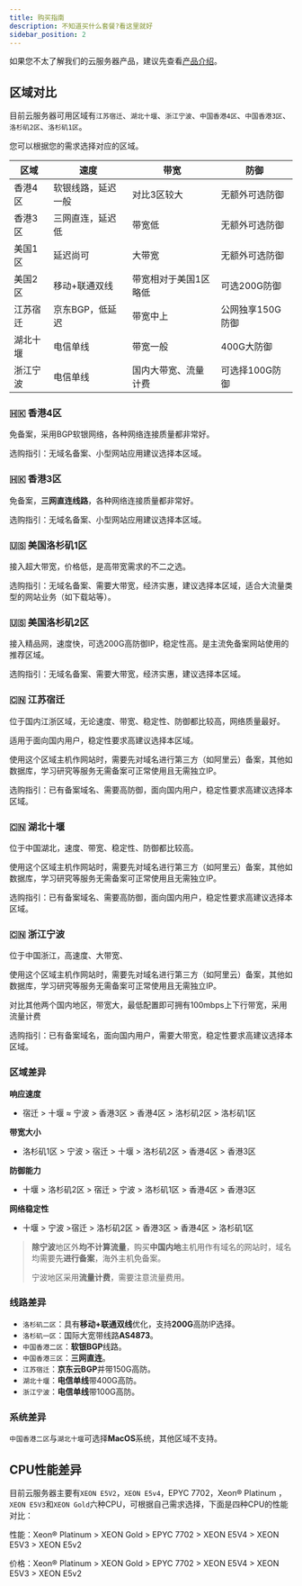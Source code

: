 ```yaml
---
title: 购买指南
description: 不知道买什么套餐?看这里就好
sidebar_position: 2
---
```

如果您不太了解我们的云服务器产品，建议先查看[产品介绍](/docs/rcs/)。

## 区域对比

目前云服务器可用区域有`江苏宿迁`、`湖北十堰`、`浙江宁波`、`中国香港4区`、`中国香港3区`、`洛杉矶2区`、`洛杉矶1区`。

您可以根据您的需求选择对应的区域。


| 区域   | 速度        | 带宽          | 防御         |
|------|-----------|-------------|------------|
| 香港4区 | 软银线路，延迟一般 | 对比3区较大      | 无额外可选防御    |
| 香港3区 | 三网直连，延迟低  | 带宽低         | 无额外可选防御    |
| 美国1区 | 延迟尚可      | 大带宽         | 无额外可选防御    |
| 美国2区 | 移动+联通双线   | 带宽相对于美国1区略低 | 可选200G防御   |
| 江苏宿迁 | 京东BGP，低延迟 | 带宽中上        | 公网独享150G防御 |
| 湖北十堰 | 电信单线      | 带宽一般        | 400G大防御    |
| 浙江宁波 | 电信单线      | 国内大带宽、流量计费  | 可选择100G防御  |

### 🇭🇰 香港4区

免备案，采用BGP软银网络，各种网络连接质量都非常好。

选购指引：无域名备案、小型网站应用建议选择本区域。

### 🇭🇰 香港3区

免备案，**三网直连线路**，各种网络连接质量都非常好。

选购指引：无域名备案、小型网站应用建议选择本区域。

### 🇺🇸 美国洛杉矶1区

接入超大带宽，价格低，是高带宽需求的不二之选。

选购指引：无域名备案、需要大带宽，经济实惠，建议选择本区域，适合大流量类型的网站业务（如下载站等）。

### 🇺🇸 美国洛杉矶2区

接入精品网，速度快，可选200G高防御IP，稳定性高。是主流免备案网站使用的推荐区域。

选购指引：无域名备案、需要大带宽，经济实惠，建议选择本区域。

### 🇨🇳 江苏宿迁

位于国内江浙区域，无论速度、带宽、稳定性、防御都比较高，网络质量最好。

适用于面向国内用户，稳定性要求高建议选择本区域。

使用这个区域主机作网站时，需要先对域名进行第三方（如阿里云）备案，其他如数据库，学习研究等服务无需备案可正常使用且无需独立IP。

选购指引：已有备案域名、需要高防御，面向国内用户，稳定性要求高建议选择本区域。

### 🇨🇳 湖北十堰

位于中国湖北，速度、带宽、稳定性、防御都比较高。

使用这个区域主机作网站时，需要先对域名进行第三方（如阿里云）备案，其他如数据库，学习研究等服务无需备案可正常使用且无需独立IP。

选购指引：已有备案域名、需要高防御，面向国内用户，稳定性要求高建议选择本区域。

### 🇨🇳 浙江宁波

位于中国浙江，高速度、大带宽、

使用这个区域主机作网站时，需要先对域名进行第三方（如阿里云）备案，其他如数据库，学习研究等服务无需备案可正常使用且无需独立IP。

对比其他两个国内地区，带宽大，最低配置即可拥有100mbps上下行带宽，采用流量计费

选购指引：已有备案域名，面向国内用户，需要大带宽，稳定性要求高建议选择本区域。

### 区域差异

**响应速度**

* 宿迁 > 十堰 ≈ 宁波 > 香港3区 > 香港4区 > 洛杉矶2区 > 洛杉矶1区

**带宽大小**

* 洛杉矶1区 > 宁波 > 宿迁 > 十堰 > 洛杉矶2区 > 香港4区 > 香港3区

**防御能力**

* 十堰 > 洛杉矶2区 > 宿迁 > 宁波 >   洛杉矶1区 > 香港4区 > 香港3区

**网络稳定性**

* 十堰 > 宁波 >宿迁 >  洛杉矶2区 > 香港3区 > 香港4区 > 洛杉矶1区

> **除宁波**地区外**均不计算流量**，购买**中国内地**主机用作有域名的网站时，域名均需要先**进行备案**，海外主机免备案。
> 
> 宁波地区采用**流量计费**，需要注意流量费用。

### 线路差异

* `洛杉矶二区`：具有**移动+联通双线**优化，支持**200G**高防IP选择。
* `洛杉矶一区`：国际大宽带线路**AS4873**。
* `中国香港二区`：**软银BGP**线路。
* `中国香港三区`：**三网直连**。
* `江苏宿迁`：**京东云BGP**并带150G高防。
* `湖北十堰`：**电信单线**带400G高防。
* `浙江宁波`：**电信单线**带100G高防。

### 系统差异

`中国香港二区`与`湖北十堰`可选择**MacOS**系统，其他区域不支持。

## CPU性能差异

目前云服务器主要有`XEON E5V2`，`XEON E5v4`，EPYC 7702，Xeon® Platinum ，`XEON E5V3`和`XEON Gold`六种CPU，可根据自己需求选择，下面是四种CPU的性能对比：

性能：Xeon® Platinum > XEON Gold > EPYC 7702 > XEON E5V4 > XEON E5V3 > XEON E5v2

价格：Xeon® Platinum > XEON Gold > EPYC 7702 > XEON E5V4 > XEON E5V3 > XEON E5v2
